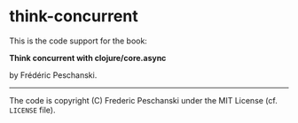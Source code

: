 # think-concurrent

This is the code support for the book:

**Think concurrent with clojure/core.async**

by Frédéric Peschanski.

----

The code is copyright (C) Frederic Peschanski under the MIT License  (cf. `LICENSE` file).

